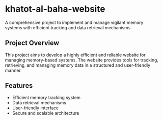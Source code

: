 # khatot-al-baha-website

A comprehensive project to implement and manage vigilant memory systems with efficient tracking and data retrieval mechanisms.

## Project Overview
This project aims to develop a highly efficient and reliable website for managing memory-based systems. The website provides tools for tracking, retrieving, and managing memory data in a structured and user-friendly manner.

## Features
- Efficient memory tracking system
- Data retrieval mechanisms
- User-friendly interface
- Secure and scalable architecture
